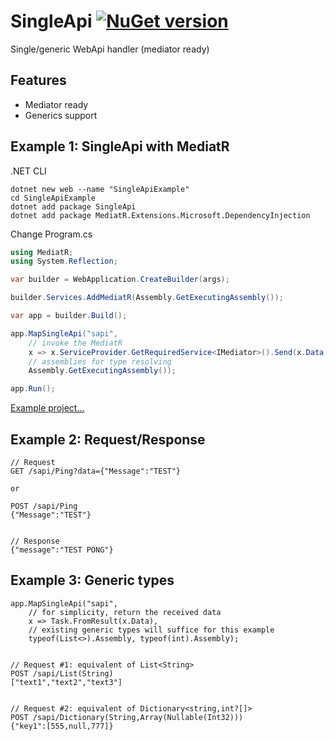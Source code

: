 # SingleApi [![NuGet version](https://badge.fury.io/nu/SingleApi.svg)](http://badge.fury.io/nu/SingleApi)
Single/generic WebApi handler (mediator ready)


## Features
* Mediator ready
* Generics support


## Example 1: SingleApi with MediatR
.NET CLI
```
dotnet new web --name "SingleApiExample"
cd SingleApiExample
dotnet add package SingleApi
dotnet add package MediatR.Extensions.Microsoft.DependencyInjection
```

Change Program.cs
```C#
using MediatR;
using System.Reflection;

var builder = WebApplication.CreateBuilder(args);

builder.Services.AddMediatR(Assembly.GetExecutingAssembly());

var app = builder.Build();

app.MapSingleApi("sapi", 
    // invoke the MediatR
    x => x.ServiceProvider.GetRequiredService<IMediator>().Send(x.Data, x.CancellationToken),
    // assemblies for type resolving
    Assembly.GetExecutingAssembly()); 

app.Run();
```

[Example project...](https://github.com/mustaddon/SingleApi/tree/main/Examples/Example.MediatR)


## Example 2: Request/Response
```
// Request
GET /sapi/Ping?data={"Message":"TEST"}

or

POST /sapi/Ping
{"Message":"TEST"}


// Response
{"message":"TEST PONG"}
```


## Example 3: Generic types
```
app.MapSingleApi("sapi", 
    // for simplicity, return the received data
    x => Task.FromResult(x.Data), 
    // existing generic types will suffice for this example
    typeof(List<>).Assembly, typeof(int).Assembly); 


// Request #1: equivalent of List<String>
POST /sapi/List(String)
["text1","text2","text3"]


// Request #2: equivalent of Dictionary<string,int?[]>
POST /sapi/Dictionary(String,Array(Nullable(Int32)))
{"key1":[555,null,777]}
```
